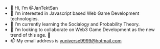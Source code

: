 - 👋 Hi, I’m @JanTektSan
- 👀 I’m interested in Javascript based Web Game Development technologies.
- 🌱 I’m currently learning the Socialogy and Probability Theory.
- 💞️ I’m looking to collaborate on Web3 Game Development as the new trend of this age. 🥰
- 📫 My email address is yuniverse9999@hotmail.com

<!---
JanTektSan/JanTektSan is a ✨ special ✨ repository because its `README.md` (this file) appears on your GitHub profile.
You can click the Preview link to take a look at your changes.
--->
